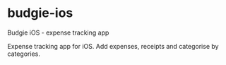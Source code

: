 # budgie-ios
Budgie iOS - expense tracking app

Expense tracking app for iOS. Add expenses, receipts and categorise by categories.
